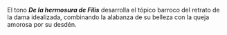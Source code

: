 El tono ***De la hermosura de Filis*** desarrolla el tópico barroco del retrato de la dama idealizada, combinando la alabanza de su belleza con la queja amorosa por su desdén.
